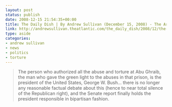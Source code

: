 ```yaml
---
layout: post
status: publish
date: 2008-12-15 21:54:35+00:00
title: The Daily Dish | By Andrew Sullivan (December 15, 2008) - The Architect Of Abu Ghraib
link: http://andrewsullivan.theatlantic.com/the_daily_dish/2008/12/the-architects.html
type: aside
categories:
- andrew sullivan
- news
- politics
- torture
---
```


> The person who authorized all the abuse and torture at Abu Ghraib, the man who gave the green light to the abuses in that prison, is the president of the United States, George W. Bush… there is no longer any reasonable factual debate about this (hence to near total silence of the Republican right), and the Senate report finally holds the president responsible in bipartisan fashion.
